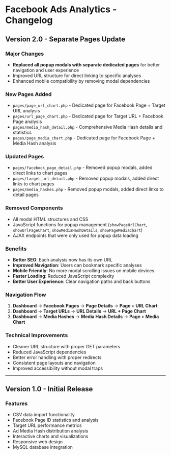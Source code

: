 # Facebook Ads Analytics - Changelog

## Version 2.0 - Separate Pages Update

### Major Changes
- **Replaced all popup modals with separate dedicated pages** for better navigation and user experience
- Improved URL structure for direct linking to specific analyses
- Enhanced mobile compatibility by removing modal dependencies

### New Pages Added
- `pages/page_url_chart.php` - Dedicated page for Facebook Page + Target URL analysis
- `pages/url_page_chart.php` - Dedicated page for Target URL + Facebook Page analysis  
- `pages/media_hash_detail.php` - Comprehensive Media Hash details and statistics
- `pages/page_media_chart.php` - Dedicated page for Facebook Page + Media Hash analysis

### Updated Pages
- `pages/facebook_page_detail.php` - Removed popup modals, added direct links to chart pages
- `pages/target_url_detail.php` - Removed popup modals, added direct links to chart pages
- `pages/media_hashes.php` - Removed popup modals, added direct links to detail pages

### Removed Components
- All modal HTML structures and CSS
- JavaScript functions for popup management (`showPageUrlChart`, `showUrlPageChart`, `showMediaHashDetails`, `showPageMediaChart`)
- AJAX endpoints that were only used for popup data loading

### Benefits
- **Better SEO**: Each analysis now has its own URL
- **Improved Navigation**: Users can bookmark specific analyses
- **Mobile Friendly**: No more modal scrolling issues on mobile devices
- **Faster Loading**: Reduced JavaScript complexity
- **Better User Experience**: Clear navigation paths and back buttons

### Navigation Flow
1. **Dashboard** → **Facebook Pages** → **Page Details** → **Page + URL Chart**
2. **Dashboard** → **Target URLs** → **URL Details** → **URL + Page Chart**
3. **Dashboard** → **Media Hashes** → **Media Hash Details** → **Page + Media Chart**

### Technical Improvements
- Cleaner URL structure with proper GET parameters
- Reduced JavaScript dependencies
- Better error handling with proper redirects
- Consistent page layouts and navigation
- Improved accessibility without modal traps

---

## Version 1.0 - Initial Release

### Features
- CSV data import functionality
- Facebook Page ID statistics and analysis
- Target URL performance metrics
- Ad Media Hash distribution analysis
- Interactive charts and visualizations
- Responsive web design
- MySQL database integration

